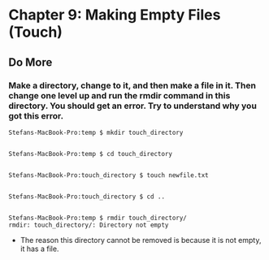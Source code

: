 
# Chapter 9: Making Empty Files (Touch)

## Do More

### Make a directory, change to it, and then make a file in it. Then change one level up and run the rmdir command in this directory. You should get an error. Try to understand why you got this error.

    Stefans-MacBook-Pro:temp $ mkdir touch_directory
    
    
    Stefans-MacBook-Pro:temp $ cd touch_directory
    
    
    Stefans-MacBook-Pro:touch_directory $ touch newfile.txt
    
    
    Stefans-MacBook-Pro:touch_directory $ cd ..
    
    
    Stefans-MacBook-Pro:temp $ rmdir touch_directory/
    rmdir: touch_directory/: Directory not empty

* The reason this directory cannot be removed is because it is not empty, it has a file.
